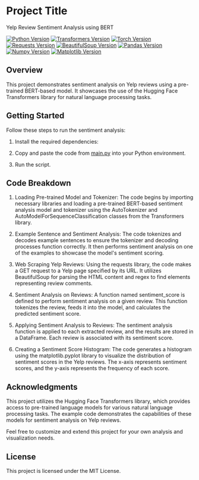 # Project Title

Yelp Review Sentiment Analysis using BERT

[![Python Version](https://img.shields.io/badge/Python-3.11.0-blue)](https://www.python.org/downloads/)
[![Transformers Version](https://img.shields.io/badge/Transformers-4.11.3-brightgreen)](https://github.com/huggingface/transformers)
[![Torch Version](https://img.shields.io/badge/Torch-1.10.0-orange)](https://pytorch.org/get-started/locally/)
[![Requests Version](https://img.shields.io/badge/Requests-2.26.0-yellow)](https://pypi.org/project/requests/)
[![BeautifulSoup Version](https://img.shields.io/badge/BeautifulSoup-4.9.3-blueviolet)](https://pypi.org/project/beautifulsoup4/)
[![Pandas Version](https://img.shields.io/badge/Pandas-1.3.3-lightgrey)](https://pandas.pydata.org/getting_started.html)
[![Numpy Version](https://img.shields.io/badge/Numpy-1.21.5-red)](https://numpy.org/install/)
[![Matplotlib Version](https://img.shields.io/badge/Matplotlib-3.4.3-brightgreen)](https://matplotlib.org/stable/users/installing.html)

## Overview

This project demonstrates sentiment analysis on Yelp reviews using a pre-trained BERT-based model. It showcases the use of the Hugging Face Transformers library for natural language processing tasks.

## Getting Started

Follow these steps to run the sentiment analysis:

1. Install the required dependencies:
 
2. Copy and paste the code from [main.py](main.py) into your Python environment.

3. Run the script.



## Code Breakdown

1. Loading Pre-trained Model and Tokenizer:
The code begins by importing necessary libraries and loading a pre-trained BERT-based sentiment analysis model and tokenizer using the AutoTokenizer and AutoModelForSequenceClassification classes from the Transformers library.

2. Example Sentence and Sentiment Analysis:
The code tokenizes and decodes example sentences to ensure the tokenizer and decoding processes function correctly. It then performs sentiment analysis on one of the examples to showcase the model's sentiment scoring.

3. Web Scraping Yelp Reviews:
Using the requests library, the code makes a GET request to a Yelp page specified by its URL. It utilizes BeautifulSoup for parsing the HTML content and regex to find elements representing review comments.

4. Sentiment Analysis on Reviews:
A function named sentiment_score is defined to perform sentiment analysis on a given review. This function tokenizes the review, feeds it into the model, and calculates the predicted sentiment score.

5. Applying Sentiment Analysis to Reviews:
The sentiment analysis function is applied to each extracted review, and the results are stored in a DataFrame. Each review is associated with its sentiment score.

6. Creating a Sentiment Score Histogram:
The code generates a histogram using the matplotlib.pyplot library to visualize the distribution of sentiment scores in the Yelp reviews. The x-axis represents sentiment scores, and the y-axis represents the frequency of each score.



## Acknowledgments
This project utilizes the Hugging Face Transformers library, which provides access to pre-trained language models for various natural language processing tasks. The example code demonstrates the capabilities of these models for sentiment analysis on Yelp reviews.

Feel free to customize and extend this project for your own analysis and visualization needs.

## License
This project is licensed under the MIT License.
